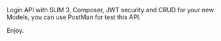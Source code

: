 
Login API with SLIM 3, Composer, JWT security and CRUD for your new Models, you can use PostMan for test this API.

Enjoy.
